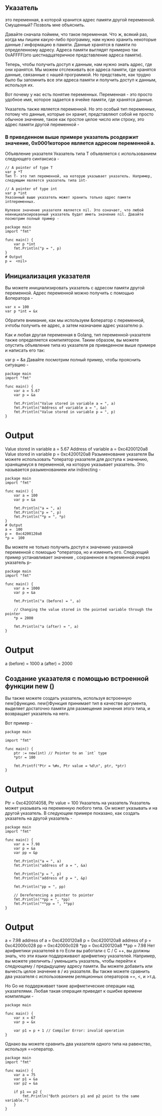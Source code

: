 
## Указатель 

это переменная, в которой хранится адрес памяти другой переменной. Смущенный? Позволь мне объяснить.

Давайте сначала поймем, что такое переменная. Что ж, всякий раз, когда мы пишем какую-либо программу, нам нужно хранить некоторые данные / информацию в памяти. Данные хранятся в памяти по определенному адресу. Адреса памяти выглядят примерно так 0xAFFFF(это шестнадцатеричное представление адреса памяти).

Теперь, чтобы получить доступ к данным, нам нужно знать адрес, где они хранятся. Мы можем отслеживать все адреса памяти, где хранятся данные, связанные с нашей программой. Но представьте, как трудно было бы запомнить все эти адреса памяти и получить доступ к данным, используя их.

Вот почему у нас есть понятие переменных. Переменная - это просто удобное имя, которое задается в ячейке памяти, где хранятся данные.

Указатель также является переменной. Но это особый тип переменных, потому что данные, которые он хранит, представляют собой не просто обычное значение, такое как простое целое число или строку, это адрес памяти другой переменной -


### В приведенном выше примере указатель pсодержит значение, 0x0001которое является адресом переменной a.

Объявление указателя
Указатель типа T объявляется с использованием следующего синтаксиса -

```golang
// A pointer of type T
var p *T
Тип T- это тип переменной, на которую указывает указатель. Например, следующим является указатель типа int-

// A pointer of type int
var p *int
Указанный выше указатель может хранить только адрес памяти intпеременных.

Нулевое значение указателя является nil. Это означает, что любой неинициализированный указатель будет иметь значение nil. Давайте посмотрим полный пример -

package main
import "fmt"

func main() {
	var p *int
	fmt.Println("p = ", p)
}
# Output
p =  <nil>

```

## Инициализация указателя
Вы можете инициализировать указатель с адресом памяти другой переменной. Адрес переменной можно получить с помощью &оператора -
```
var x = 100
var p *int = &x
```

Обратите внимание, как мы используем &оператор с переменной, xчтобы получить ее адрес, а затем назначаем адрес указателю p.

Как и любая другая переменная в Golang, тип переменной-указателя также определяется компилятором. Таким образом, вы можете опустить объявление типа из указателя pв приведенном выше примере и написать его так:

var p = &a
Давайте посмотрим полный пример, чтобы прояснить ситуацию -

```golang
package main
import "fmt"

func main() {
	var a = 5.67
	var p = &a

	fmt.Println("Value stored in variable a = ", a)
	fmt.Println("Address of variable a = ", &a)
	fmt.Println("Value stored in variable p = ", p)
}
```

# Output
Value stored in variable a =  5.67
Address of variable a =  0xc4200120a8
Value stored in variable p =  0xc4200120a8
Разыменование указателя
Вы можете использовать *оператор указателя для доступа к значению, хранящемуся в переменной, на которую указывает указатель. Это называется разыменованием или indirecting -

```golang
package main
import "fmt"

func main() {
	var a = 100
	var p = &a

	fmt.Println("a = ", a)
	fmt.Println("p = ", p)
	fmt.Println("*p = ", *p)
}
# Output
a =  100
p =  0xc4200120a8
*p =  100
```

Вы можете не только получить доступ к значению указанной переменной с помощью *оператора, но и изменить его. Следующий пример устанавливает значение , сохраненное в переменной aчерез указатель p-

```golang
package main
import "fmt"

func main() {
	var a = 1000
	var p = &a

	fmt.Println("a (before) = ", a)

	// Changing the value stored in the pointed variable through the pointer
	*p = 2000

	fmt.Println("a (after) = ", a)
}
```

# Output
a (before) =  1000
a (after) =  2000

## Создание указателя с помощью встроенной функции new ()
Вы также можете создать указатель, используя встроенную new()функцию. new()Функция принимает тип в качестве аргумента, выделяет достаточно памяти для размещения значения этого типа, и возвращает указатель на него.

Вот пример -

```golang
package main

import "fmt"

func main() {
	ptr := new(int) // Pointer to an `int` type
	*ptr = 100

	fmt.Printf("Ptr = %#x, Ptr value = %d\n", ptr, *ptr)
}
```

# Output
Ptr = 0xc420014058, Ptr value = 100
Указатель на указатель
Указатель может указывать на переменную любого типа. Он может указывать и на другой указатель. В следующем примере показано, как создать указатель на другой указатель -

```golang
package main
import "fmt"

func main() {
	var a = 7.98
	var p = &a
	var pp = &p

	fmt.Println("a = ", a)
	fmt.Println("address of a = ", &a)

	fmt.Println("p = ", p)
	fmt.Println("address of p = ", &p)

	fmt.Println("pp = ", pp)

	// Dereferencing a pointer to pointer
	fmt.Println("*pp = ", *pp)
	fmt.Println("**pp = ", **pp)
}
```

# Output
a =  7.98
address of a =  0xc4200120a8
p =  0xc4200120a8
address of p =  0xc42000c028
pp =  0xc42000c028
*pp =  0xc4200120a8
**pp =  7.98
Нет арифметики указателей в го
Если вы работали с C / C ++, вы должны знать, что эти языки поддерживают арифметику указателей. Например, вы можете увеличить / уменьшить указатель, чтобы перейти к следующему / предыдущему адресу памяти. Вы можете добавить или вычесть целое значение в / из указателя. Вы также можете сравнить два указателя с использованием реляционных операторов ==, <, и >т.д.

Но Go не поддерживает такие арифметические операции над указателями. Любая такая операция приведет к ошибке времени компиляции -

```golang
package main

func main() {
	var x = 67
	var p = &x

	var p1 = p + 1 // Compiler Error: invalid operation
}
```

Однако вы можете сравнить два указателя одного типа на равенство, используя ==оператор.
```golang
package main
import "fmt"

func main() {
	var a = 75
	var p1 = &a
	var p2 = &a

	if p1 == p2 {
		fmt.Println("Both pointers p1 and p2 point to the same variable.")
	}
}
```

